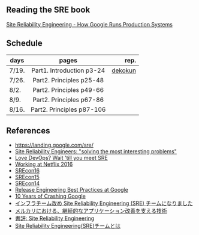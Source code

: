 Reading the SRE book
---------------------

[Site Reliability Engineering - How Google Runs Production Systems](http://shop.oreilly.com/product/0636920041528.do)

## Schedule

| days  | pages                     | rep.    |
|-------|:-------------------------:|--------:|
| 7/19. | Part1. Introduction p3-24 | [dekokun](https://github.com/dekokun) |
| 7/26. | Part2. Principles p25-48  |         |
| 8/2.  | Part2. Principles p49-66  |         |
| 8/9.  | Part2. Principles p67-86  |         |
| 8/16. | Part2. Principles p87-106 |         |

## References

- https://landing.google.com/sre/
- [Site Reliability Engineers: "solving the most interesting problems"](https://research.googleblog.com/2012/07/site-reliability-engineers-solving-most.html)
- [Love DevOps? Wait 'till you meet SRE](https://www.atlassian.com/it-service/site-reliability-engineering-sre)
- [Working at Netflix 2016](http://www.brendangregg.com/blog/2016-03-30/working-at-netflix-2016.html)
- [SREcon16](https://www.usenix.org/conference/srecon16)
- [SREcon15](https://www.usenix.org/conference/srecon15)
- [SREcon14](https://www.usenix.org/conference/srecon14)
- [Release Engineering Best Practices at Google](https://www.usenix.org/conference/lisa15/conference-program/presentation/mcnutt)
- [10 Years of Crashing Google](https://www.usenix.org/conference/lisa15/conference-program/presentation/krishnan)
- [インフラチーム改め Site Reliability Engineering (SRE) チームになりました](http://tech.mercari.com/entry/2015/11/18/153421)
- [メルカリにおける、継続的なアプリケーション改善を支える技術](https://speakerdeck.com/kazeburo/continuous-improvement-applications-and-mercari-sre-number-retty-tech-cafe)
- [書評: Site Reliability Engineering](http://torumakabe.github.io/post/bookreview_site_reliability_engineering/)
- [Site Reliability Engineering(SRE)チームとは](http://yoshidashingo.hatenablog.com/entry/2016/03/02/012214)
